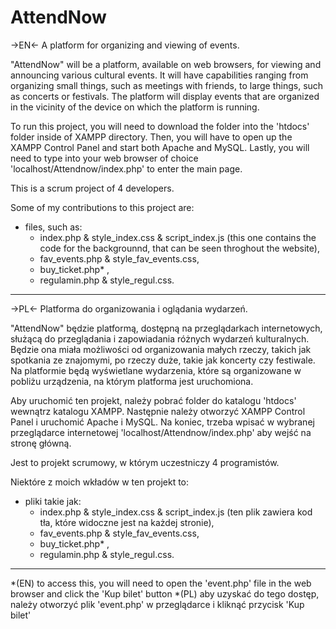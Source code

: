 # AttendNow

->EN<-
A platform for organizing and viewing of events.

"AttendNow" will be a platform, available on web browsers, for viewing and announcing various cultural events. It will have capabilities ranging from organizing small
things, such as meetings with friends, to large things, such as concerts or festivals. The platform will display
events that are organized in the vicinity of the device on which the platform is running.

To run this project, you will need to download the folder into the 'htdocs' folder inside of XAMPP directory. Then, you will have to open up the XAMPP Control Panel and
start both Apache and MySQL. Lastly, you will need to type into your web browser of choice 'localhost/Attendnow/index.php' to enter the main page.

This is a scrum project of 4 developers. 

Some of my contributions to this project are:
- files, such as:
  - index.php & style_index.css & script_index.js (this one contains the code for the backgrounnd, that can be seen throghout the website),
  - fav_events.php & style_fav_events.css,
  - buy_ticket.php* ,
  - regulamin.php & style_regul.css. 

 ----------------------------------------------------------------------------------------------------------------------------------------------------------------------
 
->PL<-
Platforma do organizowania i oglądania wydarzeń.

"AttendNow" będzie platformą, dostępną na przeglądarkach internetowych, służącą do przeglądania i zapowiadania różnych wydarzeń kulturalnych. Będzie ona miała możliwości od organizowania małych rzeczy, takich jak spotkania ze znajomymi, po rzeczy duże, takie jak koncerty czy festiwale. Na platformie będą wyświetlane
wydarzenia, które są organizowane w pobliżu urządzenia, na którym platforma jest uruchomiona.

Aby uruchomić ten projekt, należy pobrać folder do katalogu 'htdocs' wewnątrz katalogu XAMPP. Następnie należy otworzyć XAMPP Control Panel i
uruchomić Apache i MySQL. Na koniec, trzeba wpisać w wybranej przeglądarce internetowej 'localhost/Attendnow/index.php' aby wejść na stronę główną.

Jest to projekt scrumowy, w którym uczestniczy 4 programistów. 

Niektóre z moich wkładów w ten projekt to:
- pliki takie jak:
  - index.php & style_index.css & script_index.js (ten plik zawiera kod tła, które widoczne jest na każdej stronie),
  - fav_events.php & style_fav_events.css,
  - buy_ticket.php* ,
  - regulamin.php & style_regul.css.

----------------------------------------------------------------------------------------------------------------------------------------------------------------------

*(EN) to access this, you will need to open the 'event.php' file in the web browser and click the 'Kup bilet' button
*(PL) aby uzyskać do tego dostęp, należy otworzyć plik 'event.php' w przeglądarce i kliknąć przycisk 'Kup bilet'
